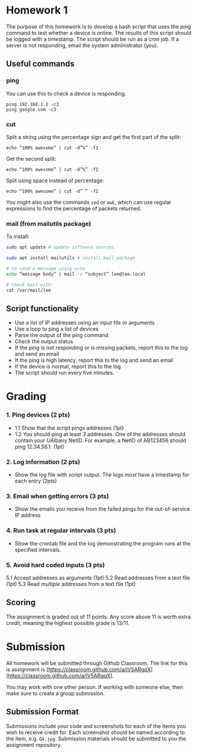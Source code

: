 # Homework 1


The purpose of this homework is to develop a bash script that uses the ping
command to test whether a device is online. The results of this script
should be logged with a timestamp. The script should be run as a cron job.
If a server is not responding, email the system administrator (you).

## Useful commands
### ping
You can use this to check a device is responding.

```console
ping 192.168.1.1 -c3
ping google.com -c3
```
### cut
Split a string using the percentage sign and
get the first part of the split:

```console
echo “100% awesome” | cut -d”%” -f1
```
Get the second split:

```console
echo “100% awesome” | cut -d”%” -f2
```

Split using space instead of percentage:

```console
echo “100% awesome” | cut -d” ” -f1
```

You might also use the commands `sed` or `awk`, which
can use regular expressions to find the percentage of
packets returned.

### mail (from mailutils package)

To install:
```bash
sudo apt update # update software sources

sudo apt install mailutils # install mail package
```

```bash
# to send a message using echo
echo “message body” | mail -s “subject” lee@lee.local

# check mail with:
cat /var/mail/lee
```

## Script functionality

- Use a list of IP addresses using an input file or arguments
- Use a loop to ping a list of devices
- Parse the output of the ping command
- Check the output status
- If the ping is not responding or is missing packets, report this to the log
and send an email
- If the ping is high latency, report this to the log and send an email
- If the device is normal, report this to the log
- The script should run every five minutes.


# Grading

### 1. Ping devices (2 pts)
- 1.1  Show that the script pings addresses (1pt)
- 1.2  You should ping at least *3* addresses. One of the addresses should contain your UAlbany NetID. For
example, a NetID of AB123456 should ping 12.34.56.1. (1pt)

### 2. Log information (2 pts)
- Show the log file with script output.
The logs *must* have a
timestamp for each entry (2pts)

### 3. Email when getting errors (3 pts)
- Show the emails you receive from the failed pings for the out-of-service IP address

### 4. Run task at regular intervals (3 pts)
- Show the crontab file and the log demonstrating the program runs at the specified intervals.

### 5. Avoid hard coded inputs (3 pts)
5.1 Accept addresses as arguments (1pt)
5.2 Read addresses from a text file (1pt)
5.3 Read *multiple* addresses from a text file (1pt)


## Scoring
The assignment is graded out of 11 points. Any score
above 11 is worth extra credit, meaning the highest
possible grade is 13/11.

# Submission

All homework will be submitted through Github
Classroom.
The link for this is assignment is
[https://classroom.github.com/a/iV5ARgqX](https://classroom.github.com/a/iV5ARgqX).

You may work with one other person. If working with someone else, then make sure to create a group submission.


## Submission Format

Submissions include your code and screenshots for each of
the items you wish to receive credit for. Each screenshot should
be named according to the item, e.g. `Q4.jpg`. Submission materials
should be submitted to you the assignment repository. 
